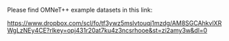 Please find OMNeT++ example datasets in this link:

https://www.dropbox.com/scl/fo/tf3ywz5mslvtouqj1mzdg/AM8SGCAhkvlXRWgLzNEy4CE?rlkey=opj431r20at7ku4z3ncsrhooe&st=zi2amy3w&dl=0
